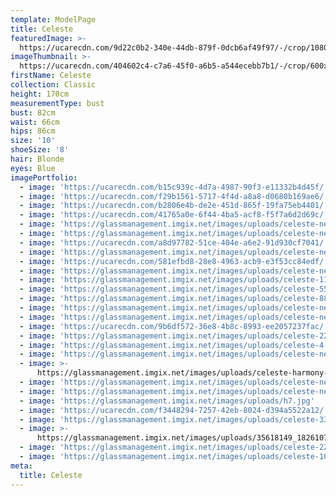 ```yaml
---
template: ModelPage
title: Celeste
featuredImage: >-
  https://ucarecdn.com/9d22c0b2-340e-44db-879f-0dcb6af49f97/-/crop/1080x594/0,0/-/preview/
imageThumbnail: >-
  https://ucarecdn.com/404602c4-c7a6-45f0-a6b5-a544ecebb7b1/-/crop/600x832/0,0/-/preview/
firstName: Celeste
collection: Classic
height: 170cm
measurementType: bust
bust: 82cm
waist: 66cm
hips: 86cm
size: '10'
shoeSize: '8'
hair: Blonde
eyes: Blue
imagePortfolio:
  - image: 'https://ucarecdn.com/b15c939c-4d7a-4987-90f3-e11332b4d45f/'
  - image: 'https://ucarecdn.com/f29b1561-5717-4f4d-a8a8-d0680b169ae6/'
  - image: 'https://ucarecdn.com/b2806e4b-de2e-451d-865f-19fa75eb4401/'
  - image: 'https://ucarecdn.com/41765a0e-6f44-4ba5-acf8-f5f7a6d2d69c/'
  - image: 'https://glassmanagement.imgix.net/images/uploads/celeste-new-8.jpg'
  - image: 'https://glassmanagement.imgix.net/images/uploads/celeste-new-.jpg'
  - image: 'https://ucarecdn.com/a8d97782-51ce-404e-a6e2-91d930cf7041/'
  - image: 'https://glassmanagement.imgix.net/images/uploads/celeste-new-1.jpg'
  - image: 'https://ucarecdn.com/581efbd8-28e8-4963-acb9-e3f53cc84edf/'
  - image: 'https://glassmanagement.imgix.net/images/uploads/celeste-new-4.jpg'
  - image: 'https://glassmanagement.imgix.net/images/uploads/celeste-111.jpg'
  - image: 'https://glassmanagement.imgix.net/images/uploads/celeste-555.jpg'
  - image: 'https://glassmanagement.imgix.net/images/uploads/celeste-88888.jpg'
  - image: 'https://glassmanagement.imgix.net/images/uploads/celeste-new-5.jpg'
  - image: 'https://glassmanagement.imgix.net/images/uploads/celeste-new-25.jpg'
  - image: 'https://ucarecdn.com/9b6df572-36e8-4b8c-8993-ee2057237fac/'
  - image: 'https://glassmanagement.imgix.net/images/uploads/celeste-222222.jpg'
  - image: 'https://glassmanagement.imgix.net/images/uploads/celeste-4-.jpg'
  - image: 'https://glassmanagement.imgix.net/images/uploads/celeste-new-30.jpg'
  - image: >-
      https://glassmanagement.imgix.net/images/uploads/celeste-harmony-camilla-kirk-photography-web-35.jpg
  - image: 'https://glassmanagement.imgix.net/images/uploads/celeste-new-13.jpg'
  - image: 'https://glassmanagement.imgix.net/images/uploads/celeste-new-17.jpg'
  - image: 'https://glassmanagement.imgix.net/images/uploads/h7.jpg'
  - image: 'https://ucarecdn.com/f3448294-7257-42eb-8024-d394a5522a12/'
  - image: 'https://glassmanagement.imgix.net/images/uploads/celeste-333.jpg'
  - image: >-
      https://glassmanagement.imgix.net/images/uploads/35618149_1826107954362525_5394905895064829952_n.jpg
  - image: 'https://glassmanagement.imgix.net/images/uploads/celeste-222.jpg'
  - image: 'https://glassmanagement.imgix.net/images/uploads/celeste-1010101.jpg'
meta:
  title: Celeste
---
```


